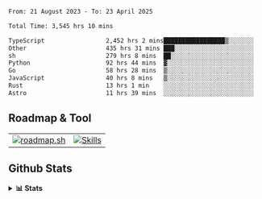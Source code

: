 <!--START_SECTION:waka-->

```txt
From: 21 August 2023 - To: 23 April 2025

Total Time: 3,545 hrs 10 mins

TypeScript                 2,452 hrs 2 mins█████████████████▒░░░░░░░   69.17 %
Other                      435 hrs 31 mins ███░░░░░░░░░░░░░░░░░░░░░░   12.28 %
sh                         279 hrs 8 mins  ██░░░░░░░░░░░░░░░░░░░░░░░   07.87 %
Python                     92 hrs 44 mins  ▓░░░░░░░░░░░░░░░░░░░░░░░░   02.62 %
Go                         58 hrs 28 mins  ▒░░░░░░░░░░░░░░░░░░░░░░░░   01.65 %
JavaScript                 40 hrs 8 mins   ▒░░░░░░░░░░░░░░░░░░░░░░░░   01.13 %
Rust                       13 hrs 1 min    ░░░░░░░░░░░░░░░░░░░░░░░░░   00.37 %
Astro                      11 hrs 39 mins  ░░░░░░░░░░░░░░░░░░░░░░░░░   00.33 %
```

<!--END_SECTION:waka-->

## Roadmap & Tool
<table align="center">
  <tr>
    <td>
      <a href="https://roadmap.sh">
        <img src="https://roadmap.sh/card/tall/6505f3e78dfc79db2fff8e3e?variant=dark" alt="roadmap.sh" />
      </a>
    </td>
    <td>
      <a href="https://github.com/chaninlaw">
        <img src="https://skillicons.dev/icons?i=js,typescript,nodejs,nestjs,react,next,astro,html,css,tailwind,postgres,prisma,docker,git,rust,go&perline=7&theme=dark" alt="Skills" />
      </a>
    </td>
  </tr>
</table>

## Github Stats
<details close>
  <summary><b>📊 Stats</b></summary>
  <div align="center">
    
<picture>
  <source
    srcset="https://github-readme-stats.vercel.app/api?username=chaninlaw&show_icons=true&theme=dark"
    media="(prefers-color-scheme: dark)"
  />
  <source
    srcset="https://github-readme-stats.vercel.app/api?username=chaninlaw&show_icons=true"
    media="(prefers-color-scheme: light), (prefers-color-scheme: no-preference)"
  />
  <img src="https://github-readme-stats.vercel.app/api?username=chaninlaw&show_icons=true" />
</picture>
    
<picture>
  <source
    srcset="https://github-readme-stats.vercel.app/api/top-langs/?username=chaninlaw&layout=donut&theme=dark"
    media="(prefers-color-scheme: dark)"
  />
  <source
    srcset="https://github-readme-stats.vercel.app/api/top-langs/?username=chaninlaw&layout=donut"
    media="(prefers-color-scheme: light), (prefers-color-scheme: no-preference)"
  />
  <img src="https://github-readme-stats.vercel.app/api/top-langs/?username=chaninlaw&layout=donut" />
</picture>
    
  </div>
  
</details>

